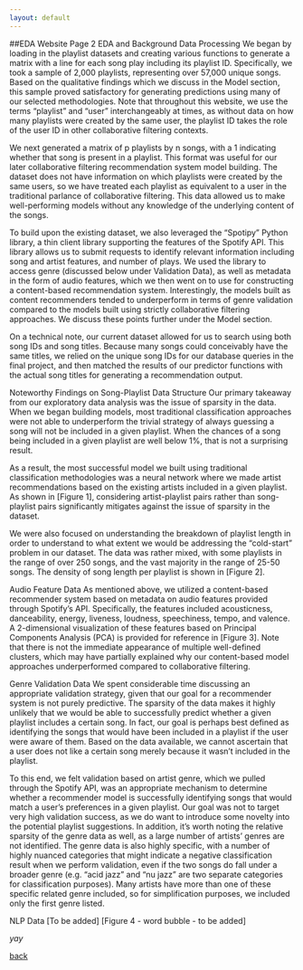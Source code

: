 ```yaml
---
layout: default
---
```


##EDA
Website Page 2
EDA and Background
Data Processing
We began by loading in the playlist datasets and creating various functions to generate a matrix with a line for each song play including its playlist ID. Specifically, we took a sample of 2,000 playlists, representing over 57,000 unique songs. Based on the qualitative findings which we discuss in the Model section, this sample proved satisfactory for generating predictions using many of our selected methodologies. Note that throughout this website, we use the terms “playlist” and “user” interchangeably at times, as without data on how many playlists were created by the same user, the playlist ID takes the role of the user ID in other collaborative filtering contexts.

We next generated a matrix of p playlists by n songs, with a 1 indicating whether that song is present in a playlist. This format was useful for our later collaborative filtering recommendation system model building. The dataset does not have information on which playlists were created by the same users, so we have treated each playlist as equivalent to a user in the traditional parlance of collaborative filtering. This data allowed us to make well-performing models without any knowledge of the underlying content of the songs.

To build upon the existing dataset, we also leveraged the “Spotipy” Python library, a thin client library supporting the features of the Spotify API. This library allows us to submit requests to identify relevant information including song and artist features, and number of plays. We used the library to access genre (discussed below under Validation Data), as well as metadata in the form of audio features, which we then went on to use for constructing a content-based recommendation system. Interestingly, the models built as content recommenders tended to underperform in terms of genre validation compared to the models built using strictly collaborative filtering approaches. We discuss these points further under the Model section.

On a technical note, our current dataset allowed for us to search using both song IDs and song titles. Because many songs could conceivably have the same titles, we relied on the unique song IDs for our database queries in the final project, and then matched the results of our predictor functions with the actual song titles for generating a recommendation output.

Noteworthy Findings on Song-Playlist Data Structure
Our primary takeaway from our exploratory data analysis was the issue of sparsity in the data. When we began building models, most traditional classification approaches were not able to underperform the trivial strategy of always guessing a song will not be included in a given playlist. When the chances of a song being included in a given playlist are well below 1%, that is not a surprising result.

As a result, the most successful model we built using traditional classification methodologies was a neural network where we made artist recommendations based on the existing artists included in a given playlist. As shown in [Figure 1], considering artist-playlist pairs rather than song-playlist pairs significantly mitigates against the issue of sparsity in the dataset.

We were also focused on understanding the breakdown of playlist length in order to understand to what extent we would be addressing the “cold-start” problem in our dataset. The data was rather mixed, with some playlists in the range of over 250 songs, and the vast majority in the range of 25-50 songs. The density of song length per playlist is shown in [Figure 2].

Audio Feature Data
As mentioned above, we utilized a content-based recommender system based on metadata on audio features provided through Spotify’s API. Specifically, the features included acousticness, danceability, energy, liveness, loudness, speechiness, tempo, and valence. A 2-dimensional visualization of these features based on Principal Components Analysis (PCA) is provided for reference in [Figure 3]. Note that there is not the immediate appearance of multiple well-defined clusters, which may have partially explained why our content-based model approaches underperformed compared to collaborative filtering.

Genre Validation Data
We spent considerable time discussing an appropriate validation strategy, given that our goal for a recommender system is not purely predictive. The sparsity of the data makes it highly unlikely that we would be able to successfully predict whether a given playlist includes a certain song. In fact, our goal is perhaps best defined as identifying the songs that would have been included in a playlist if the user were aware of them. Based on the data available, we cannot ascertain that a user does not like a certain song merely because it wasn’t included in the playlist.

To this end, we felt validation based on artist genre, which we pulled through the Spotify API, was an appropriate mechanism to determine whether a recommender model is successfully identifying songs that would match a user’s preferences in a given playlist. Our goal was not to target very high validation success, as we do want to introduce some novelty into the potential playlist suggestions. In addition, it’s worth noting the relative sparsity of the genre data as well, as a large number of artists’ genres are not identified. The genre data is also highly specific, with a number of highly nuanced categories that might indicate a negative classification result when we perform validation, even if the two songs do fall under a broader genre (e.g. “acid jazz” and “nu jazz” are two separate categories for classification purposes). Many artists have more than one of these specific related genre included, so for simplification purposes, we included only the first genre listed.

NLP Data
[To be added]
[Figure 4 - word bubble - to be added]

_yay_

[back](./)
